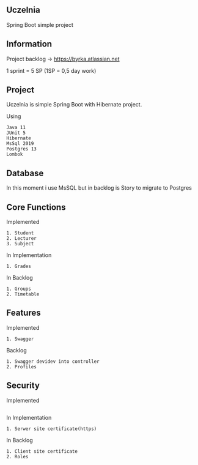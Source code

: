 ## Uczelnia
 Spring Boot simple project
 
## Information
Project backlog -> https://byrka.atlassian.net

1 sprint = 5 SP (1SP = 0,5 day work)

## Project

Uczelnia is simple Spring Boot with Hibernate project. 

Using
```
Java 11
JUnit 5
Hibernate
MsSql 2019
Postgres 13
Lombok
```

## Database
In this moment i use MsSQL but in backlog is Story to migrate to Postgres

## Core Functions

Implemented
```
1. Student
2. Lecturer
3. Subject
```

In Implementation
```
1. Grades
```

In Backlog
```
1. Groups
2. Timetable
```

## Features

Implemented
```
1. Swagger
```

Backlog

```
1. Swagger devidev into controller
2. Profiles
```

## Security

Implemented
```
```

In Implementation
```
1. Serwer site certificate(https)
```

In Backlog
```
1. Client site certificate
2. Roles
```
